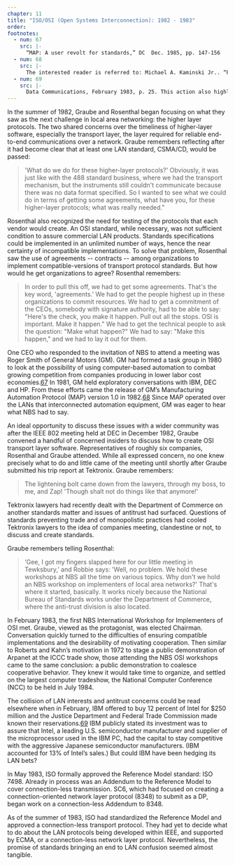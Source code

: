 ```yaml
---
chapter: 11
title: "ISO/OSI (Open Systems Interconnection): 1982 - 1983"
order: 
footnotes:
  - num: 67
    src: |-
      “MAP: A user revolt for standards,” DC  Dec. 1985, pp. 147-156 
  - num: 68
    src: |-
      The interested reader is referred to: Michael A. Kaminski Jr.. “Protocols for communicating in the factory,” IEEE Spectrum, April 1986, pp. 56-62
  - num: 69
    src: |-
      Data Communications, February 1983, p. 25. This action also highlights the interconnecting of market-structures.
---
```


In the summer of 1982, Graube and Rosenthal began focusing on what they saw as the next challenge in local area networking: the higher layer protocols. The two shared concerns over the timeliness of higher-layer software, especially the transport layer, the layer required for reliable end-to-end communications over a network. Graube remembers reflecting after it had become clear that at least one LAN standard, CSMA/CD, would be passed:

>'What do we do for these higher-layer protocols?'  Obviously, it was just like with the 488 standard business, where we had the transport mechanism, but the instruments still couldn't communicate because there was no data format specified. So I wanted to see what we could do in terms of getting some agreements, what have you, for these higher-layer protocols; what was really needed.”

Rosenthal also recognized the need for testing of the protocols that each vendor would create. An OSI standard, while necessary, was not sufficient condition to assure commercial LAN products. Standards specifications could be implemented in an unlimited number of ways, hence the near certainty of incompatible implementations. To solve that problem, Rosenthal saw the use of agreements -- contracts -- among organizations to implement compatible-versions of transport protocol standards. But how would he get organizations to agree? Rosenthal remembers:

>In order to pull this off, we had to get some agreements. That's the key word, 'agreements.' We had to get the people highest up in these organizations to commit resources. We had to get a commitment of the CEOs, somebody with signature authority, had to be able to say: "Here's the check, you make it happen.  Pull out all the stops. OSI is important. Make it happen." We had to get the technical people to ask the question: "Make what happen?" We had to say: "Make this happen," and we had to lay it out for them.

One CEO who responded to the invitation of NBS to attend a meeting was Roger Smith of General Motors (GM). GM had formed a task group in 1980 to look at the possibility of using computer-based automation to combat growing competition from companies producing in lower labor cost economies.<a name="fnloc67" href="#fn67">67</a>  In 1981, GM held exploratory conversations with IBM, DEC and HP. From these efforts came the release of GM’s Manufacturing Automation Protocol (MAP) version 1.0 in 1982.<a name="fnloc68" href="#fn68">68</a>  Since MAP operated over the LANs that interconnected automation equipment, GM was eager to hear what NBS had to say.

An ideal opportunity to discuss these issues with a wider community was after the IEEE 802 meeting held at DEC in December 1982, Graube convened a handful of concerned insiders to discuss how to create OSI transport layer software. Representatives of roughly six companies, Rosenthal and Graube attended. While all expressed concern, no one knew precisely what to do and little came of the meeting until shortly after Graube submitted his trip report at Tektronix. Graube remembers:

>The lightening bolt came down from the lawyers, through my boss, to me, and Zap! 'Though shalt not do things like that anymore!'

Tektronix lawyers had recently dealt with the Department of Commerce on another standards matter and issues of antitrust had surfaced. Questions of standards preventing trade and of monopolistic practices had cooled Tektronix lawyers to the idea of companies meeting, clandestine or not, to discuss and create standards.

Graube remembers telling Rosenthal:

>‘Gee, I got my fingers slapped here for our little meeting in Tewksbury,’ and Robbie says: 'Well, no problem. We hold these workshops at NBS all the time on various topics. Why don't we hold an NBS workshop on implementers of local area networks?' That's where it started, basically. It works nicely because the National Bureau of Standards works under the Department of Commerce, where the anti-trust division is also located.

In February 1983, the first NBS International Workshop for Implementers of OSI met. Graube, viewed as the protagonist, was elected Chairman. Conversation quickly turned to the difficulties of ensuring compatible implementations and the desirability of motivating cooperation. Then similar to Roberts and Kahn’s motivation in 1972 to stage a public demonstration of Arpanet at the ICCC trade show, those attending the NBS OSI workshops came to the same conclusion: a public demonstration to coalesce cooperative behavior. They knew it would take time to organize, and settled on the largest computer tradeshow, the National Computer Conference (NCC) to be held in July 1984.

The collision of LAN interests and antitrust concerns could be read elsewhere when in February, IBM offered to buy 12 percent of Intel for $250 million and the Justice Department and Federal Trade Commission made known their reservations.<a name="fnloc69" href="#fn69">69</a>  IBM publicly stated its investment was to assure that Intel, a leading U.S. semiconductor manufacturer and supplier of the microprocessor used in the IBM PC, had the capital to stay competitive with the aggressive Japanese semiconductor manufacturers. (IBM accounted for 13% of Intel’s sales.) But could IBM have been hedging its LAN bets?

In May 1983, ISO formally approved the Reference Model standard: ISO 7498. Already in process was an Addendum to the Reference Model to cover connection-less transmission. SC6, which had focused on creating a connection-oriented network layer protocol (8348) to submit as a DP, began work on a connection-less Addendum to 8348.

As of the summer of 1983, ISO had standardized the Reference Model and approved a connection-less transport protocol. They had yet to decide what to do about the LAN protocols being developed within IEEE, and supported by ECMA, or a connection-less network layer protocol. Nevertheless, the promise of standards bringing an end to LAN confusion seemed almost tangible.
